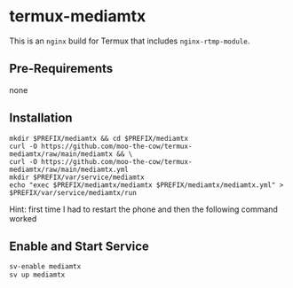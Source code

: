 # termux-mediamtx

This is an `nginx` build for Termux that includes `nginx-rtmp-module`.

## Pre-Requirements
none

## Installation
```
mkdir $PREFIX/mediamtx && cd $PREFIX/mediamtx
curl -O https://github.com/moo-the-cow/termux-mediamtx/raw/main/mediamtx && \
curl -O https://github.com/moo-the-cow/termux-mediamtx/raw/main/mediamtx.yml
mkdir $PREFIX/var/service/mediamtx
echo "exec $PREFIX/mediamtx/mediamtx $PREFIX/mediamtx/mediamtx.yml" > $PREFIX/var/service/mediamtx/run
```

Hint: first time I had to restart the phone and then the following command worked
## Enable and Start Service
```sh
sv-enable mediamtx
sv up mediamtx
```

